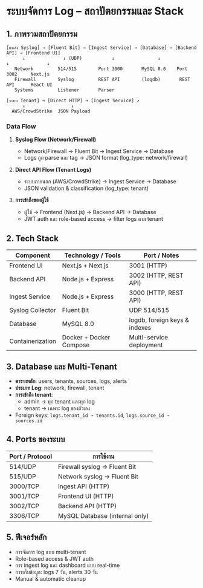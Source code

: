 # ระบบจัดการ Log – สถาปัตยกรรมและ Stack

## 1. ภาพรวมสถาปัตยกรรม
```
[แหล่ง Syslog] → [Fluent Bit] → [Ingest Service] → [Database] → [Backend API] → [Frontend UI]
      ↓              ↓ (UDP)           ↓                ↓             ↓              ↓
   Network         514/515        Port 3000       MySQL 8.0    Port 3002     Next.js
   Firewall        Syslog         REST API        (logdb)       REST API      React UI
   Systems         Listener       Parser
      
[ระบบ Tenant] → [Direct HTTP] → [Ingest Service] ↗
      ↓                 ↓
  AWS/CrowdStrike  JSON Payload
```

### Data Flow
1. **Syslog Flow (Network/Firewall)**  
   - Network/Firewall → Fluent Bit → Ingest Service → Database  
   - Logs ถูก parse และ tag → JSON format (log_type: network/firewall)

2. **Direct API Flow (Tenant Logs)**  
   - ระบบภายนอก (AWS/CrowdStrike) → Ingest Service → Database  
   - JSON validation & classification (log_type: tenant)

3. **การเข้าถึงของผู้ใช้**  
   - ผู้ใช้ → Frontend (Next.js) → Backend API → Database  
   - JWT auth และ role-based access → filter logs ตาม tenant

## 2. Tech Stack

| Component        | Technology / Tools             | Port / Notes                   |
|-----------------|-------------------------------|--------------------------------|
| Frontend UI      | Next.js + Next.js             | 3001 (HTTP)                    |
| Backend API      | Node.js + Express             | 3002 (HTTP, REST API)          |
| Ingest Service   | Node.js + Express             | 3000 (HTTP, REST API)          |
| Syslog Collector | Fluent Bit                    | UDP 514/515                     |
| Database         | MySQL 8.0                     | logdb, foreign keys & indexes  |
| Containerization | Docker + Docker Compose       | Multi-service deployment       |

## 3. Database และ Multi-Tenant
- **ตารางหลัก**: users, tenants, sources, logs, alerts  
- **ประเภท Log**: network, firewall, tenant  
- **การเข้าถึง tenant**:
  - admin → ทุก tenant และทุก log  
  - tenant → เฉพาะ log ของตัวเอง  
- Foreign keys: `logs.tenant_id → tenants.id`, `logs.source_id → sources.id`

## 4. Ports ของระบบ
| Port / Protocol | การใช้งาน                         |
|----------------|----------------------------------|
| 514/UDP         | Firewall syslog → Fluent Bit     |
| 515/UDP         | Network syslog → Fluent Bit      |
| 3000/TCP        | Ingest API (HTTP)                |
| 3001/TCP        | Frontend UI (HTTP)               |
| 3002/TCP        | Backend API (HTTP)               |
| 3306/TCP        | MySQL Database (internal only)  |

## 5. ฟีเจอร์หลัก
- การจัดการ log แบบ multi-tenant  
- Role-based access & JWT auth  
- การ ingest log และ dashboard แบบ real-time  
- การเก็บข้อมูล: logs 7 วัน, alerts 30 วัน  
- Manual & automatic cleanup  
